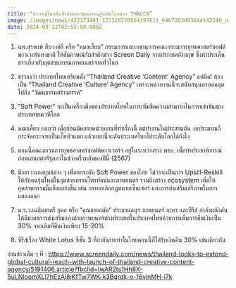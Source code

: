 ```yaml
---
title: “ประเทศไทยตั้งเป้าส่งออกวัฒนธรรมสู่ระดับโลกด้วย THACCA”
image: /images/news/432373491_122128170554197611_6467103893644142540_n.jpg
date: 2024-03-12T02:55:00.000Z
---
```

1. นพ.สุรพงษ์ สืบวงศ์ลี หรือ “หมอเลี้ยบ” กรรมการและเลขานุการคณะกรรมการยุทธศาสตร์ซอฟต์พาวเวอร์แห่งชาติ ให้สัมภาษณ์กับสำนักข่าว Screen Daily จากประเทศอังกฤษ ซึ่งทำประเด็นข่าวเกี่ยวกับอุตสาหกรรมภาพยนตร์จากทั่วโลก

2. ข่าวลงว่า ประเทศไทยเตรียมตั้ง “Thailand Creative ‘Content’ Agency” แต่ผิด! ต้องเป็น “Thailand Creative ‘Culture’ Agency” เพราะหน่วยงานนี้จะสนับสนุนครอบคลุมไปถึง “วัฒนธรรมสร้างสรรค์”

3. "Soft Power" จะเป็นเครื่องมือของประเทศไทยในการเพิ่มขีดความสามารถในการแข่งขันของประเทศบนเวทีโลก

4. หมอเลี้ยบ บอกว่า เมื่อก่อนมีหลายหน่วยงานที่ทำเรื่องนี้ แต่ทำงานไม่ประสานกัน งบประมาณก็กระจัดกระจายเป็นเบี้ยหัวแตก แล้วแบบนี้จะดันประเทศไทยไประดับโลกได้ยังไง

5. ตอนนี้คณะกรรมการยุทธศาสตร์ซอฟต์พาวเวอร์ฯ อยู่ในระหว่างร่าง พรบ. เพื่อทำประชาพิจารณ์ก่อนเสนอต่อรัฐสภาในช่วงครึ่งหลังของปีนี้ (2567)

6. มีการวางกลยุทธ์ต่าง ๆ เพื่อยกระดับ Soft Power ของไทย ไม่ว่าจะเป็นการ Upsill-Reskill ให้กับคนรุ่นใหม่ในอุตสาหกรรมโทรทัศน์และภาพยนตร์ รวมถึงสร้าง ecosystem เพื่อให้อุตสาหกรรมนี้แข็งแกร่งขึ้น เช่น การยกเลิกกฎหมายเซ็นเซอร์ และการส่งเสริมเสรีภาพในการแสดงออก

7. ม.ร.ว.เฉลิมชาตรี ยุคล หรือ “คุณชายอดัม” ประธานอนุฯ ภาพยนตร์ ละคร และซีรีส์ กำลังผลักดันให้มีมาตรการส่งเสริมกองถ่ายภาพยนตร์ต่างประเทศในประเทศไทยด้วยการเพิ่มการคืนเงินเป็น 30% จากเดิมที่คืนเงินเพียง 15-20%

8. ซีรีส์เรื่อง White Lotus ซีซั่น 3 ที่กำลังถ่ายทำในไทยตอนนี้ก็ได้รับเงินคืน 30% เช่นเดียวกัน

อ่านข่าวเต็ม ๆ ที่ : https://www.screendaily.com/news/thailand-looks-to-extend-global-cultural-reach-with-launch-of-thailand-creative-content-agency/5191406.article?fbclid=IwAR2ts1Hh8X-5uLNloomXLl7hEzAi8jKfTw7WK-k3Bgrdk-o-16vjnMH-i7k
